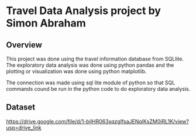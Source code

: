 # Travel Data Analysis project by Simon Abraham

## Overview
This project was done using the travel information database from SQLlite. The exploratory data analysis was done using python pandas and the plotting or visualization was done using python matplotlib.

The connection was made using sql lite module of python so that SQL commands cound be run in the python code to do exploratory data analysis.

## Dataset
https://drive.google.com/file/d/1-bjIHR063xqzgIfsaJENqlKsZM0jRL1K/view?usp=drive_link
